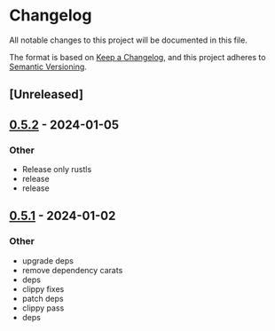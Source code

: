 # Changelog
All notable changes to this project will be documented in this file.

The format is based on [Keep a Changelog](https://keepachangelog.com/en/1.0.0/),
and this project adheres to [Semantic Versioning](https://semver.org/spec/v2.0.0.html).

## [Unreleased]

## [0.5.2](https://github.com/trillium-rs/trillium/compare/trillium-static-compiled-v0.5.1...trillium-static-compiled-v0.5.2) - 2024-01-05

### Other
- Release only rustls
- release
- release

## [0.5.1](https://github.com/trillium-rs/trillium/compare/trillium-static-compiled-v0.5.0...trillium-static-compiled-v0.5.1) - 2024-01-02

### Other
- upgrade deps
- remove dependency carats
- deps
- clippy fixes
- patch deps
- clippy pass
- deps
